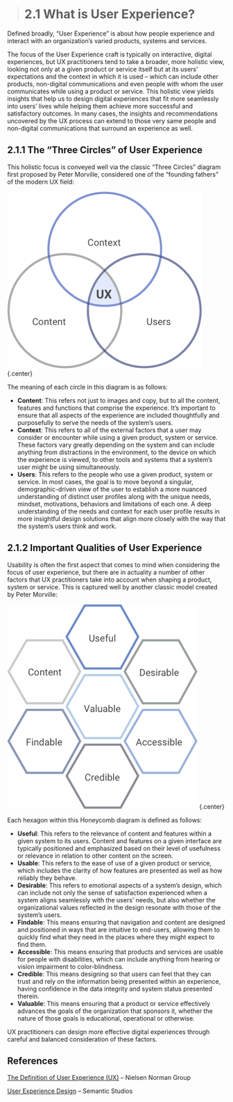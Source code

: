 > # 2.1 What is User Experience?

Defined broadly, “User Experience” is about how people experience and interact with an organization’s varied products, systems and services. 

The focus of the User Experience craft is typically on interactive, digital experiences, but UX practitioners tend to take a broader, more holistic view, looking not only at a given product or service itself but at its users’ expectations and the context in which it is used – which can include other products, non-digital communications and even people with whom the user communicates while using a product or service. This holistic view yields insights that help us to design digital experiences that fit more seamlessly into users’ lives while helping them achieve more successful and satisfactory outcomes. In many cases, the insights and recommendations uncovered by the UX process can extend to those very same people and non-digital communications that surround an experience as well.

## 2.1.1 The “Three Circles” of User Experience

This holistic focus is conveyed well via the classic “Three Circles” diagram first proposed by Peter Morville, considered one of the “founding fathers” of the modern UX field:

![2.1-1](../_assets/2.1_three_circles.png)
{.center}


The meaning of each circle in this diagram is as follows:

- **Content**: This refers not just to images and copy, but to all the content, features and functions that comprise the experience. It’s important to ensure that all aspects of the experience are included thoughtfully and purposefully to serve the needs of the system’s users.
- **Context**: This refers to all of the external factors that a user may consider or encounter while using a given product, system or service. These factors vary greatly depending on the system and can include anything from distractions in the environment, to the device on which the experience is viewed, to other tools and systems that a system’s user might be using simultaneously.
- **Users**: This refers to the people who use a given product, system or service. In most cases, the goal is to move beyond a singular, demographic-driven view of the user to establish a more nuanced understanding of distinct user profiles along with the unique needs, mindset, motivations, behaviors and limitations of each one.
A deep understanding of the needs and context for each user profile results in more insightful design solutions that align more closely with the way that the system’s users think and work.

## 2.1.2 Important Qualities of User Experience

Usability is often the first aspect that comes to mind when considering the focus of user experience, but there are in actuality a number of other factors that UX practitioners take into account when shaping a product, system or service. This is captured well by another classic model created by Peter Morville:
 
![2.1-1](../_assets/2.1.2_important_qualities.png)
{.center}

Each hexagon within this Honeycomb diagram is defined as follows:

- **Useful**: This refers to the relevance of content and features within a given system to its users. Content and features on a given interface are typically positioned and emphasized based on their level of usefulness or relevance in relation to other content on the screen.
- **Usable**: This refers to the ease of use of a given product or service, which includes the clarity of how features are presented as well as how reliably they behave.
- **Desirable**: This refers to emotional aspects of a system’s design, which can include not only the sense of satisfaction experienced when a system aligns seamlessly with the users’ needs, but also whether the organizational values reflected in the design resonate with those of the system’s users.
- **Findable**: This means ensuring that navigation and content are designed and positioned in ways that are intuitive to end-users, allowing them to quickly find what they need in the places where they might expect to find them.
- **Accessible**: This means ensuring that products and services are usable for people with disabilities, which can include anything from hearing or vision impairment to color-blindness.
- **Credible**: This means designing so that users can feel that they can trust and rely on the information being presented within an experience, having confidence in the data integrity and system status presented therein. 
- **Valuable**: This means ensuring that a product or service effectively advances the goals of the organization that sponsors it, whether the nature of those goals is educational, operational or otherwise.

UX practitioners can design more effective digital experiences through careful and balanced consideration of these factors.

## References

[The Definition of User Experience (UX)](google.com) – Nielsen Norman Group

[User Experience Design](google.com) – Semantic Studios